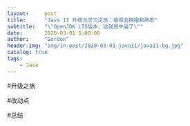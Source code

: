 ```yaml
---
layout:     post
title:      "Java 11 升级与学习之旅：值得去拥抱和熟悉"
subtitle:   "\"OpenJDK LTS版本，这就很牛逼了\""
date:       2020-03-01 5:00:00
author:     "Gordon"
header-img: "img/in-post/2020-03-01-java11/java11-bg.jpg"
catalog: true
tags:
    - Java
---
```


#升级之旅

#改动点

#总结


